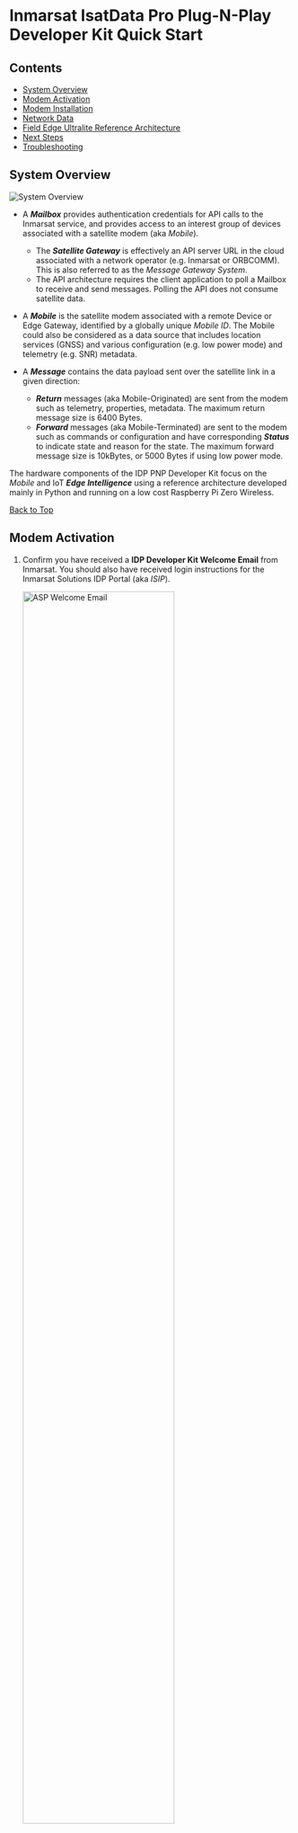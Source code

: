 # Inmarsat IsatData Pro Plug-N-Play Developer Kit Quick Start

## Contents

* [System Overview](#System-Overview)
* [Modem Activation](#Modem-Activation)
* [Modem Installation](#Modem-Installation)
* [Network Data](#Network-Data)
* [Field Edge Ultralite Reference Architecture](#Field-Edge-Ultralite-Reference-Architecture)
* [Next Steps](#Next-Steps)
* [Troubleshooting](#Troubleshooting)

## System Overview

![System Overview](media/idp-architecture.png)

* A ***Mailbox*** provides authentication credentials for API calls to the 
Inmarsat service, and provides access to an interest group of devices associated 
with a satellite modem (aka *Mobile*).
    * The ***Satellite Gateway*** is effectively an API server URL in the cloud 
    associated with a network operator (e.g. Inmarsat or ORBCOMM). This is also
    referred to as the *Message Gateway System*.
    * The API architecture requires the client application to poll a Mailbox to
    receive and send messages.  Polling the API does not consume satellite data.

* A ***Mobile*** is the satellite modem associated with a remote Device or Edge 
Gateway, identified by a globally unique *Mobile ID*.  The Mobile could also be 
considered as a data source that includes location services (GNSS) and 
various configuration (e.g. low power mode) and telemetry (e.g. SNR) metadata.

* A ***Message*** contains the data payload sent over the satellite link in a 
given direction:
  * ***Return*** messages (aka Mobile-Originated) are sent from the modem 
  such as telemetry, properties, metadata. The maximum return message size is
  6400 Bytes.
  * ***Forward*** messages (aka Mobile-Terminated) are sent to the modem such 
  as commands or configuration and have corresponding ***Status*** to indicate 
  state and reason for the state. The maximum forward message size is 10kBytes,
  or 5000 Bytes if using low power mode.

The hardware components of the IDP PNP Developer Kit focus on the *Mobile* and
IoT ***Edge Intelligence*** using a reference architecture developed mainly in
Python and running on a low cost Raspberry Pi Zero Wireless.

[Back to Top](#Contents)

## Modem Activation

1. Confirm you have received a **IDP Developer Kit Welcome Email** from
Inmarsat.  You should also have received login instructions for the Inmarsat
Solutions IDP Portal (aka *ISIP*).

    <img alt="ASP Welcome Email" src="media/ASP Welcome Email.jpg" width="75%" height="auto">

2. Login to the [**Inmarsat Solutions IDP Portal**](https://isipinmarsat.satcomhost.com/)

    1. Select **Installed Base > Devices**.
        
        <img alt="Installed Base > Devices" src="media/isip-installed-base.png" width="75%" height="auto">

    2. Click the **Mobile ID** of your ST2100 modem under the **ICCID** column,
    which should be the same as the unique **S/N** identifier on the side of 
    your modem in the format *nnnnnnnnSKYcccc*:

        <img alt="Unique Modem Identifier" src="media/st2100-label.png" width="50%" height="auto">

    1. Scroll to the bottom of the *Card/Terminal Details* page and click
    **Activate**.

    1. Complete the form by selecting the price plan from the drop down menu and
    click **Confirm** at the bottom.

        <img alt="Activation Form" src="media/isip-activate-1.png" width="75%" height="auto">

        <img alt="Activation Form 2" src="media/isip-activate-2.png" width="75%" height="auto">

    2. You should receive an email confirmation when the activation has
    completed, within a few minutes.

        <img alt="Activation Email" src="media/activation-email.png" width="75%" height="auto">

[Back to Top](#Contents)

## Modem Installation

### Vehicle Installation

1. Collect the parts of the kit required for a vehicle install.

    <img alt="Vehicle Installation Kit" src="media/mobile-kit.png" width="75%" height="auto">

    1. Magnet mount kit
    2. ST2100 modem
    3. (Optional) extension cable(s)
    4. FieldEdge Ultralite "black box"
    5. ST2100 development cable
    6. DC automotive power adapter

2. Attach the magnet mount kit to the ST2100 using the screws provided.
You can route the cable out the long or short side using the provided channel.

    <img alt="Magnet Mount Kit" src="media/magmount.png" width="36%" height="auto">
    <img alt="Magnet Mount installed" src="media/magmount-installed.png" width="45%" height="auto">

3. Connect the ST2100 to either the extension cable(s) or directly to the
"black box" cable depending the total length of cable run you need.

    <img alt="Modem to cable" src="media/modem-to-cable.png" width="45%" height="auto">

    >Note: If using for an extended period outdoors and/or to protect against
    the metal connector damaging vehicle paint, it is recommended to wrap
    the metal connection point in waterproof tape.

    <img alt="Waterproof tape" src="media/connector-tape.png" width="31%" height="auto">
    <img alt="Taped connector" src="media/teminal-water-scratch-resist.png" width="45%" height="auto">

4. Place the **ST2100** modem in a location with a clear view of the sky
in the direction of the Equator (e.g. south-facing in the northern hemisphere).
Ensure your cabling can run without being damaged.

    <img alt="Install location" src="media/terminal-vehicle-roof.png" width="45%" height="auto">
    <img alt="Cable routing" src="media/vehicle-seam.png" width="45%" height="auto">

5. Connect the **developer breakout cable** to the **Edge Ultralite** "black
box" device and the **developer breakout cable** to a power source using either
the DC automotive or AC/DC adapter cable provided

    <img alt="Breakout cable" src="media/breakout-cable.png" width="45%" height="auto">
    <img alt="Vehicle power" src="media/vehicle-power.png" width="45%" height="auto">

6. Using your preferred tablet/smartphone/PC, use the QR code or find and
connect to the WiFi network `isat-feu-device`.
The SSID password is: ***IsatIoT1!*** 
    
    An example using an iOS device is shown below:

    >NOTE: You can use the QR code on the device to automatically connect.

    <img alt="QR code" src="media/qr-code.png" width="45%" height="auto">
    <img alt="iOS attach to device WiFi" src="media/iphone-ap-connect.png" width="45%" height="auto">

6. Open a browser and navigate to `http://isatiot:5000`.  It should appear
similar to the following iOS/Safari example:

    >NOTE: If the `isatiot` hostname does not resolve,
    try `http://192.168.27.1:5000`

    <img alt="iOS Safari FEU Home page" src="media/gui-main.png" width="50%" height="auto">

7. Click **IDP** to navigate to the IDP tab.  Confirm you have a connection to
the ST2100 modem.  It should appear similar to the following iOS/Safari example:

    <img alt="[iOS Safari IDP page]" src="media/gui-idp-1.png" width="50%" height="auto">

[Back to Top](#Contents)

## Network Data

1. Using the **Inmarsat Solutions IDP Portal** (aka ISIP) select
**IDP Management > Terminals** then click your Mobile ID from the list.

2. You should see a list of **Return Messages** (aka *Mobile-Originated*) that
includes a **modemRegistration** and a location report.

    ![Network Data](media/network-data.png)

[Back to Top](#Contents)

## Field Edge Ultralite Reference Architecture

![FEU Architecture](media/idpdevkit-arch.png)

[Back to Top](#Contents)

## Next Steps

>NOTE: You can connect the edge device to the Internet on a local WiFi
connection by navigating to the `WiFi` tab on the web GUI and entering your
SSID and PSK. This is useful in order to ssh directly into the Pi0W from your
PC. You can then carry out upgrades to the latest app versions, see
*Troubleshooting* section below for more detail.

Ensure you have access to the following documentation: (right click links to open in a new tab)

* **ST2100 Product Documentation** from the [Inmarsat Sharefile](https://inmarsat.sharefile.com/home/shared)

    * ***IsatData Pro Developer Kit > Modem > Documentation > ST2100***

* [**IDP Messaging API**](https://developer.inmarsat.com/technology/idp/idp-messaging-api/idp-messaging-api/)
on the Inmarsat Developer Portal 

Inmarsat also provides the following open source reference material:

* [**idpmodem**](https://github.com/inmarsat/idpmodem)
Python 3.x package on PyPI and GitHub interfacing the modem using AT commands.

* [**isatdatapro-api**](https://www.npmjs.com/package/isatdatapro-api)
Node.js package on NPM interfacing a web client to the network API.

* [**FieldEdge Ultralite IDP Project**](https://github.com/inmarsat-enterprise/fieldedge-ultralite)
on GitHub

* [**Azure IoT Satellite Messaging Reference Architecture**](https://github.com/Inmarsat/isatdatapro-azure)
on GitHub

[Back to Top](#Contents)

## Troubleshooting

The following section includes information on known/observed behaviours of
the developer kit *Ultralite* platform.

### Upgrade to the latest app versions

> NOTE: for this step you will need a [GitHub Personal Access token](https://docs.github.com/en/github/authenticating-to-github/creating-a-personal-access-token).
You will also need access privileges to the [FieldEdge Ultralite repository](https://github.com/inmarsat-enterprise/fieldedge-ultralite).
If you do not have repository access, contact enterprisessales@inmarsat.com.

Connect to the Pi using SSH either over WiFi or locally using a USB adapter
connected to the `**USB**` port (*NOT* the PWR port).

From the main directory when you login, enter the following:

```
export GITHUB_TOKEN=<YourPersonalAccessToken>
docker-compose up -d --build
```

### Cannot connect to `isat-feu-device` access point

`feuwifi` sometimes will refuse an access point connection with a
**bad password** error.
This is a known issue with the community-developed tool.

First try removing and re-applying power from the FEU device, a reboot will
usually fix the problem.

If you still cannot attach to `isat-feu-device` you can try removing the
cover of the FEU edge device and connecting a micro-USB to USB adapter to
your computer and ssh locally using a terminal shell or a Windows application
such as [PuTTY](www.putty.org).

```
ssh-keygen -R "isatiot.local"

ssh pi@isatiot.local
```

>Note: On some Linux hosts you may need to lookup the MAC address using
`ifconfig` then use network-manager on the **Ethernet** Wired connection 
number with matching address and select IPv4 method as `Link-Local Only`.

### After clicking `Connect` to WiFi network page unresponsive

Sometimes the `feuwifi` connection as a Client to an upstream WiFi network
will cause localhost resolution to be lost, and you may need to connect
remotely to the FEU device to use the GUI when it is on a WiFi network.
This is a known issue with the community-developed tool.

After clicking **Connect** on the GUI WiFi tab if you have input correct
SSID and PSK credentials, you may need to switch WiFi networks from
`isat-feu-idp` to your local WiFi network then navigate to
http://isatiot:5000 to reconnect to the GUI.

Rebooting the FEU device usually also allows re-connection via the
`isat-feu-device` network.